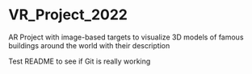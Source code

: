# VR_Project_2022
AR Project with image-based targets to visualize 3D models of famous buildings around the world with their description


Test README to see if Git is really working
